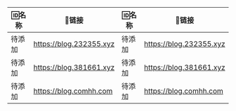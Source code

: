 | 🆔名称    | 🔗链接                     | 🆔名称    | 🔗链接                     |
|---------|--------------------------|---------|--------------------------|
| 待添加  | https://blog.232355.xyz  | 待添加  | https://blog.232355.xyz  |
| 待添加  | https://blog.381661.xyz  | 待添加  | https://blog.381661.xyz  |
| 待添加  | https://blog.comhh.com   | 待添加  | https://blog.comhh.com  |